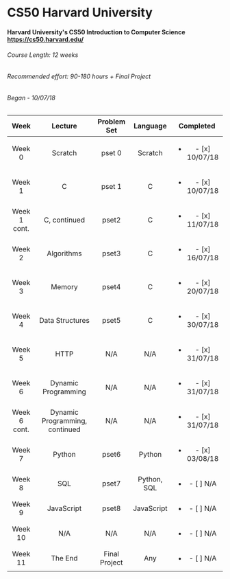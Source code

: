 # CS50 Harvard University
#### Harvard University's CS50 Introduction to Computer Science https://cs50.harvard.edu/

###### Course Length: <i>12 weeks</i><br/>
###### Recommended effort: <i>90-180 hours + Final Project</i>
###### Began - <i>10/07/18</i>

| Week          | Lecture                        | Problem Set   | Language    |  Completed                       | 
| :------------:|:------------------------------:| :------------:| :----------:| :-------------------------------:| 
| Week 0        | Scratch                        | pset 0        | Scratch     | <ul><li>- [x] 10/07/18</li></ul> | 
| Week 1        | C                              | pset 1        | C           | <ul><li>- [x] 10/07/18</li></ul> | 
| Week 1 cont.  | C, continued                   | pset2         | C           | <ul><li>- [x] 11/07/18</li></ul> | 
| Week 2        | Algorithms                     | pset3         | C           | <ul><li>- [x] 16/07/18</li></ul> | 
| Week 3        | Memory                         | pset4         | C           | <ul><li>- [x] 20/07/18</li></ul> | 
| Week 4        | Data Structures                | pset5         | C           | <ul><li>- [x] 30/07/18</li></ul> | 
| Week 5        | HTTP                           | N/A           | N/A         | <ul><li>- [x] 31/07/18</li></ul> | 
| Week 6        | Dynamic Programming            | N/A           | N/A         | <ul><li>- [x] 31/07/18</li></ul> | 
| Week 6 cont.  | Dynamic Programming, continued | N/A           | N/A         | <ul><li>- [x] 31/07/18</li></ul> | 
| Week 7        | Python                         | pset6         | Python      | <ul><li>- [x] 03/08/18</li></ul> | 
| Week 8        | SQL                            | pset7         | Python, SQL | <ul><li>- [ ] N/A</li></ul>      | 
| Week 9        | JavaScript                     | pset8         | JavaScript  | <ul><li>- [ ] N/A</li></ul>      | 
| Week 10       | N/A                            | N/A           | N/A         | <ul><li>- [ ] N/A</li></ul>      | 
| Week 11       | The End                        | Final Project | Any         | <ul><li>- [ ] N/A</li></ul>      | 
